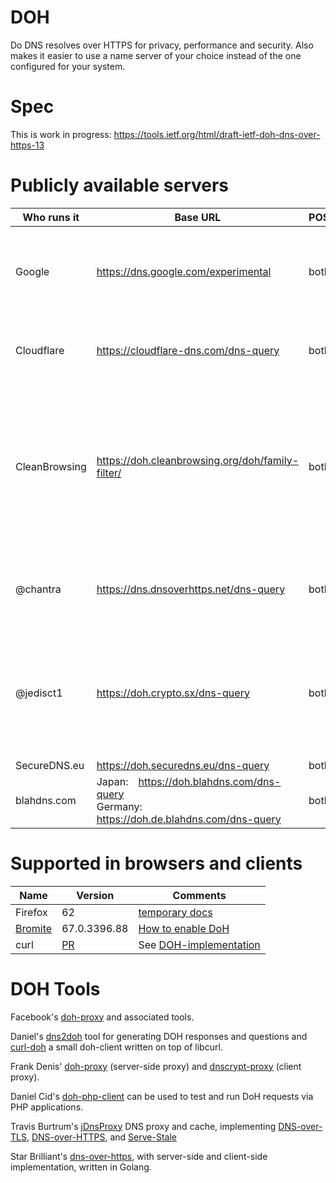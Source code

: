 # DOH

Do DNS resolves over HTTPS for privacy, performance and security. Also makes it easier to use a name server of your choice instead of the one configured for your system.

# Spec

This is work in progress: https://tools.ietf.org/html/draft-ietf-doh-dns-over-https-13

# Publicly available servers

| Who runs it | Base URL | POST/GET | Comment |
|-------------|----------|----------|---------|
| Google      | https://dns.google.com/experimental | both | Doesn't support current content-type yet (set since draft-07)
| Cloudflare  | https://cloudflare-dns.com/dns-query | both | Supports both -04 and -13 content-types
| CleanBrowsing | https://doh.cleanbrowsing.org/doh/family-filter/ | both? | anycast DoH server with parental control (restricts access to adult content + enforces safe search)
| @chantra    | https://dns.dnsoverhttps.net/dns-query | both? | "toy server" which runs [doh-proxy](https://github.com/facebookexperimental/doh-proxy) |
| @jedisct1  | https://doh.crypto.sx/dns-query | both | a server which runs another project called [doh-proxy](https://github.com/jedisct1/rust-doh), written in Rust.
| SecureDNS.eu | https://doh.securedns.eu/dns-query | both? |
| blahdns.com | Japan: https://doh.blahdns.com/dns-query <br> Germany: https://doh.de.blahdns.com/dns-query | both | 

# Supported in browsers and clients

|Name|Version|Comments|
|----|-------|----|
|Firefox|62| [temporary docs](https://daniel.haxx.se/trr) |
|[Bromite](https://www.bromite.org/)|67.0.3396.88|[How to enable DoH](https://github.com/bromite/bromite/wiki/Enabling-DNS-over-HTTPS)|
|curl| [PR](https://github.com/curl/curl/pull/2668) | See [DOH-implementation](DOH-implementation) |

# DOH Tools

Facebook's [doh-proxy](https://facebookexperimental.github.io/doh-proxy/) and associated tools.

Daniel's [dns2doh](https://github.com/bagder/dns2doh) tool for generating DOH responses and questions and [curl-doh](https://github.com/curl/doh) a small doh-client written on top of libcurl.

Frank Denis' [doh-proxy](https://github.com/jedisct1/rust-doh) (server-side proxy) and [dnscrypt-proxy](https://github.com/jedisct1/dnscrypt-proxy) (client proxy).

Daniel Cid's [doh-php-client](https://github.com/dcid/doh-php-client) can be used to test and run DoH requests via PHP applications.

Travis Burtrum's [jDnsProxy](https://github.com/moparisthebest/jDnsProxy) DNS proxy and cache, implementing [DNS-over-TLS](https://tools.ietf.org/html/rfc7858), [DNS-over-HTTPS](https://tools.ietf.org/html/draft-hoffman-dns-over-https), and [Serve-Stale](https://tools.ietf.org/html/draft-ietf-dnsop-serve-stale)

Star Brilliant's [dns-over-https](https://github.com/m13253/dns-over-https), with server-side and client-side implementation, written in Golang.